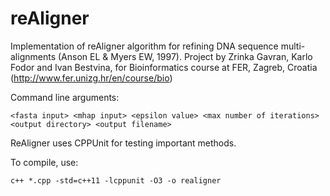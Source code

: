 # reAligner
Implementation of reAligner algorithm for refining DNA sequence multi-alignments (Anson EL &amp; Myers EW, 1997).
Project by Zrinka Gavran, Karlo Fodor and Ivan Bestvina, for Bioinformatics course at FER, Zagreb, Croatia (http://www.fer.unizg.hr/en/course/bio)

Command line arguments:
```
<fasta input> <mhap input> <epsilon value> <max number of iterations> <output directory> <output filename>
```



ReAligner uses CPPUnit for testing important methods.

To compile, use:
```
c++ *.cpp -std=c++11 -lcppunit -O3 -o realigner
```
